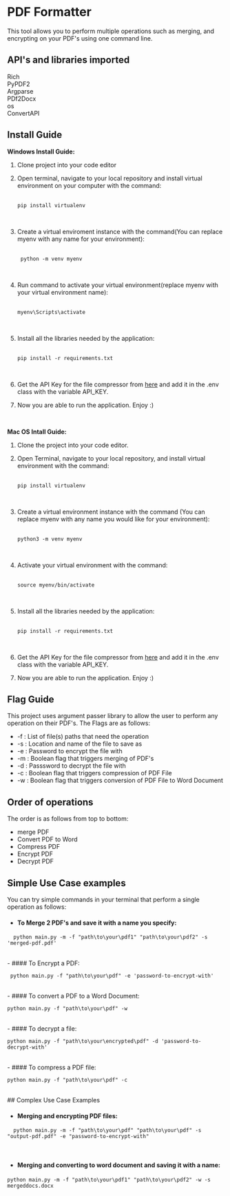 # PDF Formatter
This tool allows you to perform multiple operations such as merging, and encrypting on your PDF's using one command line.

## API's and libraries imported
  Rich <br>
  PyPDF2<br>
  Argparse<br>
  PDf2Docx<br>
  os<br>
  ConvertAPI<br>
  
  
  

## Install Guide

**Windows Install Guide:**
1) Clone project into your code editor
2) Open terminal, navigate to your local repository and install virtual environment on your computer with the command: <br> <br>
  
   ```
   pip install virtualenv
   ```
   
   <br>
   
3) Create a virtual enviroment instance with the command(You can replace myenv with any name for your environment):<br><br>
    
    ```
     python -m venv myenv
    ```
    
    <br>

4) Run command to activate your virtual environment(replace myenv with your virtual environment name):<br><br>

   ``` 
   myenv\Scripts\activate
   ```
   
   <br>
   
5) Install all the libraries needed by the application: <br><br>
    
    ```
    pip install -r requirements.txt
    ```

   <br>
   
6) Get the API Key for the file compressor from [here](https://www.convertapi.com/pdf-to-compress/python) and add it in the .env class with the variable API_KEY.
7) Now you are able to run the application. Enjoy :)

<br>

**Mac OS Intall Guide:**
1) Clone the project into your code editor.
2) Open Terminal, navigate to your local repository, and install virtual environment with the command:<br><br>

   ```
   pip install virtualenv
   ```
  <br>
  
3) Create a virtual environment instance with the command (You can replace myenv with any name you would like for your environment):<br><br>

   ```
   python3 -m venv myenv
   ```

   <br>
4) Activate your virtual environment with the command:<br><br>

   ```
   source myenv/bin/activate
   ```

   <br>
5) Install all the libraries needed by the application: <br><br>

    ```
    pip install -r requirements.txt
    ```

    <br>
   
6) Get the API Key for the file compressor from [here](https://www.convertapi.com/pdf-to-compress/python) and add it in the .env class with the variable API_KEY.
7) Now you are able to run the application. Enjoy :)


## Flag Guide
This project uses argument passer library to allow the user to perform any operation on their PDF's. The Flags are as follows:
  - -f : List of file(s) paths that need the operation <br>
  - -s : Location and name of the file to save as <br>
  - -e : Password to encrypt the file with <br>
  - -m : Boolean flag that triggers merging of PDF's <br>
  - -d : Passsword to decrypt the file with <br>
  - -c : Boolean flag that triggers compression of PDF File <br>
  - -w : Boolean flag that triggers conversion of PDF File to Word Document <br>

## Order of operations
The order is as follows from top to bottom:
- merge PDF
- Convert PDF to Word
- Compress PDF
- Encrypt PDF
- Decrypt PDF

## Simple Use Case examples
You can try simple commands in your terminal that perform a single operation as follows: 

-  #### To Merge 2 PDF's and save it with a name you specify:<br>
```
  python main.py -m -f "path\to\your\pdf1" "path\to\your\pdf2" -s 'merged-pdf.pdf'
```
<br>
-  #### To Encrypt a PDF:<br>

 ```
  python main.py -f "path\to\your\pdf" -e 'password-to-encrypt-with'
 ``` 
   <br>
-  #### To convert a PDF to a Word Document:<br>

  ```
  python main.py -f "path\to\your\pdf" -w
  ``` 
   <br>
-  #### To decrypt a file:<br>

  ```
  python main.py -f "path\to\your\encrypted\pdf" -d 'password-to-decrypt-with'
  ```
   <br>
-  #### To compress a PDF file:<br>

  ```
  python main.py -f "path\to\your\pdf" -c
  ``` 
 <br>
## Complex Use Case Examples

-  #### Merging and encrypting PDF files:<br>
```
  python main.py -m -f "path\to\your\pdf" "path\to\your\pdf" -s "output-pdf.pdf" -e "password-to-encrypt-with"
```
<br>

-  #### Merging and converting to word document and saving it with a name:<br>
  ```
  python main.py -m -f "path\to\your\pdf1" "path\to\your\pdf2" -w -s mergeddocs.docx
 ```
 <br>
  
